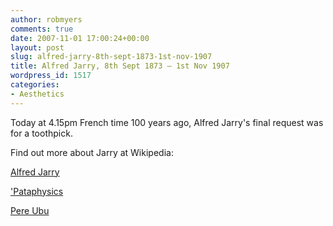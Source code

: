 ```yaml
---
author: robmyers
comments: true
date: 2007-11-01 17:00:24+00:00
layout: post
slug: alfred-jarry-8th-sept-1873-1st-nov-1907
title: Alfred Jarry, 8th Sept 1873 – 1st Nov 1907
wordpress_id: 1517
categories:
- Aesthetics
---
```


Today at 4.15pm French time 100 years ago, Alfred Jarry's final request was for a toothpick.  
  
Find out more about Jarry at Wikipedia:  
  
[Alfred Jarry](http://en.wikipedia.org/wiki/Alfred_Jarry)  
  
['Pataphysics](http://en.wikipedia.org/wiki/Pataphysics)  
  
[Pere Ubu](http://en.wikipedia.org/wiki/Ubu_Roi)  



